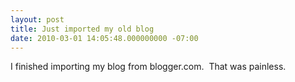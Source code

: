 ```yaml
---
layout: post
title: Just imported my old blog
date: 2010-03-01 14:05:48.000000000 -07:00
---
```

I finished importing my blog from blogger.com.  That was painless.

